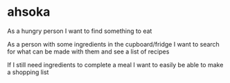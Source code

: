 # ahsoka

As a hungry person I want to find something to eat

As a person with some ingredients in the cupboard/fridge I want to search for what can be made with them and see a list of recipes

If I still need ingredients to complete a meal I want to easily be able to make a shopping list